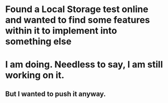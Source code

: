 # Found a Local Storage test online and wanted to find some features within it to implement into something else
# I am doing. Needless to say, I am still working on it.
## But I wanted to push it anyway.